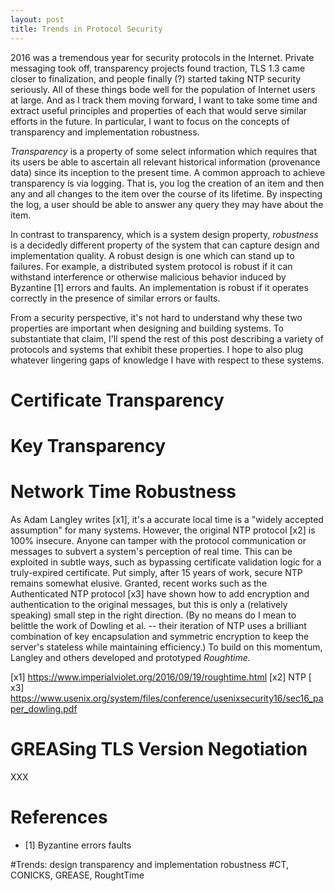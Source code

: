 ```yaml
---
layout: post
title: Trends in Protocol Security
---
```


2016 was a tremendous year for security protocols in the Internet. Private messaging took off,
transparency projects found traction, TLS 1.3 came closer to finalization, and people finally (?)
started taking NTP security seriously. All of these things
bode well for the population of Internet users at large. And as I track them moving forward,
I want to take some time and extract useful principles and properties of each that would serve
similar efforts in the future. In particular, I want to focus on the concepts of transparency
and implementation robustness.

*Transparency* is a property of some select information which requires that its users
be able to ascertain all relevant historical information (provenance data) since its
inception to the present time. A common approach to achieve transparency is via logging.
That is, you log the creation of an item and then any and all changes to the item over the
course of its lifetime. By inspecting the log, a user should be able to answer any query
they may have about the item.

In contrast to transparency, which is a system design property, *robustness*
is a decidedly different property of the system that can capture design and implementation
quality. A robust design is one which can stand up to failures. For example, a distributed
system protocol is robust if it can withstand interference or otherwise malicious behavior
induced by Byzantine [1] errors and faults. An implementation is robust if it operates
correctly in the presence of similar errors or faults.

From a security perspective, it's not hard to understand why these two properties are important
when designing and building systems. To substantiate that claim, I'll spend the rest of this
post describing a variety of protocols and systems that exhibit these properties. I hope to also
plug whatever lingering gaps of knowledge I have with respect to these systems.

# Certificate Transparency

# Key Transparency

# Network Time Robustness

As Adam Langley writes [x1], it's a accurate local time is a "widely accepted assumption" for many systems.
However, the original NTP protocol [x2] is 100% insecure. Anyone can tamper with the protocol communication
or messages to subvert a system's perception of real time. This can be exploited in subtle ways, such as bypassing
certificate validation logic for a truly-expired certificate. Put simply, after 15 years of work, secure NTP
remains somewhat elusive. Granted, recent works such as the Authenticated NTP protocol [x3] have shown how
to add encryption and authentication to the original messages, but this is only a (relatively speaking) small
step in the right direction. (By no means do I mean to belittle the work of Dowling et al. -- their iteration
of NTP uses a brilliant combination of key encapsulation and symmetric encryption to keep the server's stateless
while maintaining efficiency.) To build on this momentum, Langley and others developed and prototyped *Roughtime.*



[x1] https://www.imperialviolet.org/2016/09/19/roughtime.html
[x2] NTP
[ x3] https://www.usenix.org/system/files/conference/usenixsecurity16/sec16_paper_dowling.pdf

# GREASing TLS Version Negotiation

XXX

# References

- [1] Byzantine errors faults

#Trends: design transparency and implementation robustness
#CT, CONICKS, GREASE, RoughtTime

